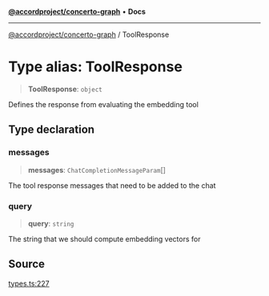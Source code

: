 [**@accordproject/concerto-graph**](../README.md) • **Docs**

***

[@accordproject/concerto-graph](../README.md) / ToolResponse

# Type alias: ToolResponse

> **ToolResponse**: `object`

Defines the response from evaluating the embedding tool

## Type declaration

### messages

> **messages**: `ChatCompletionMessageParam`[]

The tool response messages that need to be added to the chat

### query

> **query**: `string`

The string that we should compute embedding vectors for

## Source

[types.ts:227](https://github.com/accordproject/lab-concerto-graph/blob/91648e75986670e16261bbc19c4f75e2a4f3c3b8/src/types.ts#L227)
